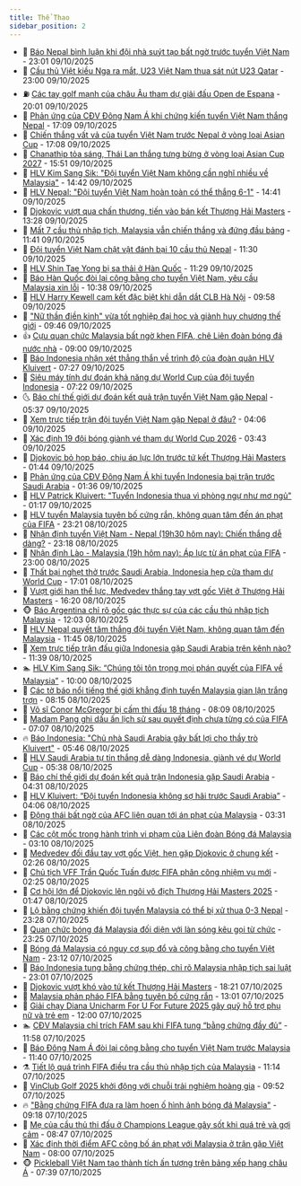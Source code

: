 ```yaml
---
title: Thể Thao
sidebar_position: 2
---
```


<!-- dantri-the-thao:START -->
- 🎡 [Báo Nepal bình luận khi đội nhà suýt tạo bất ngờ trước tuyển Việt Nam](https://dantri.com.vn/the-thao/bao-nepal-binh-luan-khi-doi-nha-suyt-tao-bat-ngo-truoc-tuyen-viet-nam-20251009234849811.htm) - 23:01 09/10/2025
- 💯 [Cầu thủ Việt kiều Nga ra mắt, U23 Việt Nam thua sát nút U23 Qatar](https://dantri.com.vn/the-thao/cau-thu-viet-kieu-nga-ra-mat-u23-viet-nam-thua-sat-nut-u23-qatar-20251010062434648.htm) - 23:00 09/10/2025
- ⛽️ [Các tay golf mạnh của châu Âu tham dự giải đấu Open de Espana](https://dantri.com.vn/the-thao/cac-tay-golf-manh-cua-chau-au-tham-du-giai-dau-open-de-espana-20251009222426415.htm) - 20:01 09/10/2025
- 💃 [Phản ứng của CĐV Đông Nam Á khi chứng kiến tuyển Việt Nam thắng Nepal](https://dantri.com.vn/the-thao/phan-ung-cua-cdv-dong-nam-a-khi-chung-kien-tuyen-viet-nam-thang-nepal-20251009235703208.htm) - 17:09 09/10/2025
- 🌈 [Chiến thắng vất vả của tuyển Việt Nam trước Nepal ở vòng loại Asian Cup](https://dantri.com.vn/the-thao/chien-thang-vat-va-cua-tuyen-viet-nam-truoc-nepal-o-vong-loai-asian-cup-20251009130855034.htm) - 17:08 09/10/2025
- 🦅 [Chanathip tỏa sáng, Thái Lan thắng tưng bừng ở vòng loại Asian Cup 2027](https://dantri.com.vn/the-thao/chanathip-toa-sang-thai-lan-thang-tung-bung-o-vong-loai-asian-cup-2027-20251009220848980.htm) - 15:51 09/10/2025
- 🌝 [HLV Kim Sang Sik: &quot;Đội tuyển Việt Nam không cần nghĩ nhiều về Malaysia&quot;](https://dantri.com.vn/the-thao/hlv-kim-sang-sik-doi-tuyen-viet-nam-khong-can-nghi-nhieu-ve-malaysia-20251009214230122.htm) - 14:42 09/10/2025
- 🚀 [HLV Nepal: &quot;Đội tuyển Việt Nam hoàn toàn có thể thắng 6-1&quot;](https://dantri.com.vn/the-thao/hlv-nepal-doi-tuyen-viet-nam-hoan-toan-co-the-thang-6-1-20251009214635878.htm) - 14:41 09/10/2025
- 🎉 [Djokovic vượt qua chấn thương, tiến vào bán kết Thượng Hải Masters](https://dantri.com.vn/the-thao/djokovic-vuot-qua-chan-thuong-tien-vao-ban-ket-thuong-hai-masters-20251009202322731.htm) - 13:28 09/10/2025
- 📝 [Mất 7 cầu thủ nhập tịch, Malaysia vẫn chiến thắng và đứng đầu bảng](https://dantri.com.vn/the-thao/mat-7-cau-thu-nhap-tich-malaysia-van-chien-thang-va-dung-dau-bang-20251009184140819.htm) - 11:41 09/10/2025
- 🦄 [Đội tuyển Việt Nam chật vật đánh bại 10 cầu thủ Nepal](https://dantri.com.vn/the-thao/doi-tuyen-viet-nam-chat-vat-danh-bai-10-cau-thu-nepal-20251009095823853.htm) - 11:30 09/10/2025
- 🎉 [HLV Shin Tae Yong bị sa thải ở Hàn Quốc](https://dantri.com.vn/the-thao/hlv-shin-tae-yong-bi-sa-thai-o-han-quoc-20251009183244157.htm) - 11:29 09/10/2025
- 💼 [Báo Hàn Quốc đòi lại công bằng cho tuyển Việt Nam, yêu cầu Malaysia xin lỗi](https://dantri.com.vn/the-thao/bao-han-quoc-doi-lai-cong-bang-cho-tuyen-viet-nam-yeu-cau-malaysia-xin-loi-20251009144322966.htm) - 10:38 09/10/2025
- 🤡 [HLV Harry Kewell cam kết đặc biệt khi dẫn dắt CLB Hà Nội](https://dantri.com.vn/the-thao/hlv-harry-kewell-cam-ket-dac-biet-khi-dan-dat-clb-ha-noi-20251009165152491.htm) - 09:58 09/10/2025
- 🦆 [&quot;Nữ thần điền kinh&quot; vừa tốt nghiệp đại học và giành huy chương thế giới](https://dantri.com.vn/the-thao/nu-than-dien-kinh-vua-tot-nghiep-dai-hoc-va-gianh-huy-chuong-the-gioi-20251009173755518.htm) - 09:46 09/10/2025
- 👍 [Cựu quan chức Malaysia bất ngờ khen FIFA, chê Liên đoàn bóng đá nước nhà](https://dantri.com.vn/the-thao/cuu-quan-chuc-malaysia-bat-ngo-khen-fifa-che-lien-doan-bong-da-nuoc-nha-20251009144103314.htm) - 09:00 09/10/2025
- 💼 [Báo Indonesia nhận xét thẳng thắn về trình độ của đoàn quân HLV Kluivert](https://dantri.com.vn/the-thao/bao-indonesia-nhan-xet-thang-than-ve-trinh-do-cua-doan-quan-hlv-kluivert-20251009121608152.htm) - 07:27 09/10/2025
- 🦒 [Siêu máy tính dự đoán khả năng dự World Cup của đội tuyển Indonesia](https://dantri.com.vn/the-thao/sieu-may-tinh-du-doan-kha-nang-du-world-cup-cua-doi-tuyen-indonesia-20251009125103734.htm) - 07:22 09/10/2025
- 🌜 [Báo chí thế giới dự đoán kết quả trận tuyển Việt Nam gặp Nepal](https://dantri.com.vn/the-thao/bao-chi-the-gioi-du-doan-ket-qua-tran-tuyen-viet-nam-gap-nepal-20251009123753464.htm) - 05:37 09/10/2025
- 🦆 [Xem trực tiếp trận đội tuyển Việt Nam gặp Nepal ở đâu?](https://dantri.com.vn/the-thao/xem-truc-tiep-tran-doi-tuyen-viet-nam-gap-nepal-o-dau-20251009110625771.htm) - 04:06 09/10/2025
- 💪 [Xác định 19 đội bóng giành vé tham dự World Cup 2026](https://dantri.com.vn/the-thao/xac-dinh-19-doi-bong-gianh-ve-tham-du-world-cup-2026-20251009104303358.htm) - 03:43 09/10/2025
- 🧠 [Djokovic bỏ họp báo, chịu áp lực lớn trước tứ kết Thượng Hải Masters](https://dantri.com.vn/the-thao/djokovic-bo-hop-bao-chiu-ap-luc-lon-truoc-tu-ket-thuong-hai-masters-20251009084145014.htm) - 01:44 09/10/2025
- 🦄 [Phản ứng của CĐV Đông Nam Á khi tuyển Indonesia bại trận trước Saudi Arabia](https://dantri.com.vn/the-thao/phan-ung-cua-cdv-dong-nam-a-khi-tuyen-indonesia-bai-tran-truoc-saudi-arabia-20251009082222721.htm) - 01:36 09/10/2025
- 🥸 [HLV Patrick Kluivert: &quot;Tuyển Indonesia thua vì phòng ngự như mơ ngủ&quot;](https://dantri.com.vn/the-thao/hlv-patrick-kluivert-tuyen-indonesia-thua-vi-phong-ngu-nhu-mo-ngu-20251009070713602.htm) - 01:17 09/10/2025
- 🤠 [HLV tuyển Malaysia tuyên bố cứng rắn, không quan tâm đến án phạt của FIFA](https://dantri.com.vn/the-thao/hlv-tuyen-malaysia-tuyen-bo-cung-ran-khong-quan-tam-den-an-phat-cua-fifa-20251009020750965.htm) - 23:21 08/10/2025
- 👺 [Nhận định tuyển Việt Nam - Nepal &lpar;19h30 hôm nay&rpar;: Chiến thắng dễ dàng?](https://dantri.com.vn/the-thao/nhan-dinh-tuyen-viet-nam-nepal-19h30-hom-nay-chien-thang-de-dang-20251008223528382.htm) - 23:18 08/10/2025
- 📝 [Nhận định Lào - Malaysia &lpar;19h hôm nay&rpar;: Áp lực từ án phạt của FIFA](https://dantri.com.vn/the-thao/nhan-dinh-lao-malaysia-19h-hom-nay-ap-luc-tu-an-phat-cua-fifa-20251008113529756.htm) - 23:00 08/10/2025
- 🦆 [Thất bại nghẹt thở trước Saudi Arabia, Indonesia hẹp cửa tham dự World Cup](https://dantri.com.vn/the-thao/that-bai-nghet-tho-truoc-saudi-arabia-indonesia-hep-cua-tham-du-world-cup-20251008224251738.htm) - 17:01 08/10/2025
- 🥳 [Vượt giới hạn thể lực, Medvedev thắng tay vợt gốc Việt ở Thượng Hải Masters](https://dantri.com.vn/the-thao/vuot-gioi-han-the-luc-medvedev-thang-tay-vot-goc-viet-o-thuong-hai-masters-20251008231932786.htm) - 16:20 08/10/2025
- 🐵 [Báo Argentina chỉ rõ gốc gác thực sự của các cầu thủ nhập tịch Malaysia](https://dantri.com.vn/the-thao/bao-argentina-chi-ro-goc-gac-thuc-su-cua-cac-cau-thu-nhap-tich-malaysia-20251008190353688.htm) - 12:03 08/10/2025
- 🤩 [HLV Nepal quyết tâm thắng đội tuyển Việt Nam, không quan tâm đến Malaysia](https://dantri.com.vn/the-thao/hlv-nepal-quyet-tam-thang-doi-tuyen-viet-nam-khong-quan-tam-den-malaysia-20251008183121106.htm) - 11:45 08/10/2025
- 🤠 [Xem trực tiếp trận đấu giữa Indonesia gặp Saudi Arabia trên kênh nào?](https://dantri.com.vn/the-thao/xem-truc-tiep-tran-dau-giua-indonesia-gap-saudi-arabia-tren-kenh-nao-20251008183854887.htm) - 11:39 08/10/2025
- 🏊 [HLV Kim Sang Sik: “Chúng tôi tôn trọng mọi phán quyết của FIFA về Malaysia”](https://dantri.com.vn/the-thao/hlv-kim-sang-sik-chung-toi-ton-trong-moi-phan-quyet-cua-fifa-ve-malaysia-20251008170015317.htm) - 10:00 08/10/2025
- 🗽 [Các tờ báo nổi tiếng thế giới khẳng định tuyển Malaysia gian lận trắng trợn](https://dantri.com.vn/the-thao/cac-to-bao-noi-tieng-the-gioi-khang-dinh-tuyen-malaysia-gian-lan-trang-tron-20251008150440410.htm) - 08:15 08/10/2025
- 🚀 [Võ sĩ Conor McGregor bị cấm thi đấu 18 tháng](https://dantri.com.vn/the-thao/vo-si-conor-mcgregor-bi-cam-thi-dau-18-thang-20251008163121024.htm) - 08:09 08/10/2025
- 🎉 [Madam Pang ghi dấu ấn lịch sử sau quyết định chưa từng có của FIFA](https://dantri.com.vn/the-thao/madam-pang-ghi-dau-an-lich-su-sau-quyet-dinh-chua-tung-co-cua-fifa-20251008135056948.htm) - 07:07 08/10/2025
- 🔥 [Báo Indonesia: &quot;Chủ nhà Saudi Arabia gây bất lợi cho thầy trò Kluivert&quot;](https://dantri.com.vn/the-thao/bao-indonesia-chu-nha-saudi-arabia-gay-bat-loi-cho-thay-tro-kluivert-20251008123323341.htm) - 05:46 08/10/2025
- 🎉 [HLV Saudi Arabia tự tin thắng dễ dàng Indonesia, giành vé dự World Cup](https://dantri.com.vn/the-thao/hlv-saudi-arabia-tu-tin-thang-de-dang-indonesia-gianh-ve-du-world-cup-20251008123332294.htm) - 05:38 08/10/2025
- 🎡 [Báo chí thế giới dự đoán kết quả trận Indonesia gặp Saudi Arabia](https://dantri.com.vn/the-thao/bao-chi-the-gioi-du-doan-ket-qua-tran-indonesia-gap-saudi-arabia-20251008113126311.htm) - 04:31 08/10/2025
- 🐻 [HLV Kluivert: “Đội tuyển Indonesia không sợ hãi trước Saudi Arabia”](https://dantri.com.vn/the-thao/hlv-kluivert-doi-tuyen-indonesia-khong-so-hai-truoc-saudi-arabia-20251008105927305.htm) - 04:06 08/10/2025
- 🌊 [Động thái bất ngờ của AFC liên quan tới án phạt của Malaysia](https://dantri.com.vn/the-thao/dong-thai-bat-ngo-cua-afc-lien-quan-toi-an-phat-cua-malaysia-20251008101422176.htm) - 03:31 08/10/2025
- 💃 [Các cột mốc trong hành trình vi phạm của Liên đoàn Bóng đá Malaysia](https://dantri.com.vn/the-thao/cac-cot-moc-trong-hanh-trinh-vi-pham-cua-lien-doan-bong-da-malaysia-20251008100832460.htm) - 03:10 08/10/2025
- 🤔 [Medvedev đối đầu tay vợt gốc Việt, hẹn gặp Djokovic ở chung kết](https://dantri.com.vn/the-thao/medvedev-doi-dau-tay-vot-goc-viet-hen-gap-djokovic-o-chung-ket-20251008092234680.htm) - 02:26 08/10/2025
- 🤭 [Chủ tịch VFF Trần Quốc Tuấn được FIFA phân công nhiệm vụ mới](https://dantri.com.vn/the-thao/chu-tich-vff-tran-quoc-tuan-duoc-fifa-phan-cong-nhiem-vu-moi-20251008093728326.htm) - 02:25 08/10/2025
- 👹 [Cơ hội lớn để Djokovic lên ngôi vô địch Thượng Hải Masters 2025](https://dantri.com.vn/the-thao/co-hoi-lon-de-djokovic-len-ngoi-vo-dich-thuong-hai-masters-2025-20251008084431050.htm) - 01:47 08/10/2025
- 🗽 [Lộ bằng chứng khiến đội tuyển Malaysia có thể bị xử thua 0-3 Nepal](https://dantri.com.vn/the-thao/lo-bang-chung-khien-doi-tuyen-malaysia-co-the-bi-xu-thua-0-3-nepal-20251007235855987.htm) - 23:28 07/10/2025
- 🥳 [Quan chức bóng đá Malaysia đối diện với làn sóng kêu gọi từ chức](https://dantri.com.vn/the-thao/quan-chuc-bong-da-malaysia-doi-dien-voi-lan-song-keu-goi-tu-chuc-20251008000446053.htm) - 23:25 07/10/2025
- 💃 [Bóng đá Malaysia có nguy cơ sụp đổ và công bằng cho tuyển Việt Nam](https://dantri.com.vn/the-thao/bong-da-malaysia-co-nguy-co-sup-do-va-cong-bang-cho-tuyen-viet-nam-20251008003129711.htm) - 23:12 07/10/2025
- 🧰 [Báo Indonesia tung bằng chứng thép, chỉ rõ Malaysia nhập tịch sai luật](https://dantri.com.vn/the-thao/bao-indonesia-tung-bang-chung-thep-chi-ro-malaysia-nhap-tich-sai-luat-20251007234912936.htm) - 23:01 07/10/2025
- 💪 [Djokovic vượt khó vào tứ kết Thượng Hải Masters](https://dantri.com.vn/the-thao/djokovic-vuot-kho-vao-tu-ket-thuong-hai-masters-20251008011544924.htm) - 18:21 07/10/2025
- 🚀 [Malaysia phản pháo FIFA bằng tuyên bố cứng rắn](https://dantri.com.vn/the-thao/malaysia-phan-phao-fifa-bang-tuyen-bo-cung-ran-20251007191945851.htm) - 13:01 07/10/2025
- 🤠 [Giải chạy Diana Unicharm For U For Future 2025 gây quỹ hỗ trợ phụ nữ và trẻ em](https://dantri.com.vn/the-thao/giai-chay-diana-unicharm-for-u-for-future-2025-gay-quy-ho-tro-phu-nu-va-tre-em-20251007163332393.htm) - 12:00 07/10/2025
- 🏊 [CĐV Malaysia chỉ trích FAM sau khi FIFA tung “bằng chứng đầy đủ”](https://dantri.com.vn/the-thao/cdv-malaysia-chi-trich-fam-sau-khi-fifa-tung-bang-chung-day-du-20251007185121183.htm) - 11:58 07/10/2025
- 🦄 [Báo Đông Nam Á đòi lại công bằng cho tuyển Việt Nam trước Malaysia](https://dantri.com.vn/the-thao/bao-dong-nam-a-doi-lai-cong-bang-cho-tuyen-viet-nam-truoc-malaysia-20251007184023693.htm) - 11:40 07/10/2025
- ⚗️ [Tiết lộ quá trình FIFA điều tra cầu thủ nhập tịch của Malaysia](https://dantri.com.vn/the-thao/tiet-lo-qua-trinh-fifa-dieu-tra-cau-thu-nhap-tich-cua-malaysia-20251007144737909.htm) - 11:14 07/10/2025
- 🥷 [VinClub Golf 2025 khởi động với chuỗi trải nghiệm hoàng gia](https://dantri.com.vn/the-thao/vinclub-golf-2025-khoi-dong-voi-chuoi-trai-nghiem-hoang-gia-20251007155700864.htm) - 09:52 07/10/2025
- 🔥 [&quot;Bằng chứng FIFA đưa ra làm hoen ố hình ảnh bóng đá Malaysia&quot;](https://dantri.com.vn/the-thao/bang-chung-fifa-dua-ra-lam-hoen-o-hinh-anh-bong-da-malaysia-20251007125552665.htm) - 09:18 07/10/2025
- 🦅 [Mẹ của cầu thủ thi đấu ở Champions League gây sốt khi quá trẻ và gợi cảm](https://dantri.com.vn/the-thao/me-cua-cau-thu-thi-dau-o-champions-league-gay-sot-khi-qua-tre-va-goi-cam-20251007154714673.htm) - 08:47 07/10/2025
- 🌝 [Xác định thời điểm AFC công bố án phạt với Malaysia ở trận gặp Việt Nam](https://dantri.com.vn/the-thao/xac-dinh-thoi-diem-afc-cong-bo-an-phat-voi-malaysia-o-tran-gap-viet-nam-20251007145935691.htm) - 08:00 07/10/2025
- 🐵 [Pickleball Việt Nam tạo thành tích ấn tượng trên bảng xếp hạng châu Á](https://dantri.com.vn/the-thao/pickleball-viet-nam-tao-thanh-tich-an-tuong-tren-bang-xep-hang-chau-a-20251007143246857.htm) - 07:39 07/10/2025<!-- dantri-the-thao:END -->
